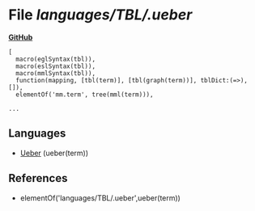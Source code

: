 # File _languages/TBL/.ueber_
**[GitHub](https://github.com/softlang/yas/blob/master/languages/TBL/.ueber)**
```
[
  macro(eglSyntax(tbl)),
  macro(eslSyntax(tbl)),
  macro(mmlSyntax(tbl)),
  function(mapping, [tbl(term)], [tbl(graph(term))], tblDict:(=>), []),
  elementOf('mm.term', tree(mml(term))),

...
```

## Languages
* [Ueber](../languages/Ueber.md) (ueber(term))

## References
* elementOf('languages/TBL/.ueber',ueber(term))
